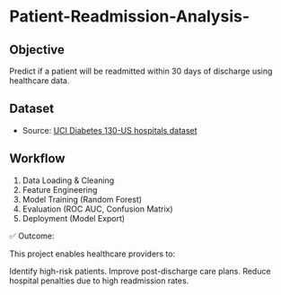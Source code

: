 # Patient-Readmission-Analysis-
## Objective
Predict if a patient will be readmitted within 30 days of discharge using healthcare data.

## Dataset
- Source: [UCI Diabetes 130-US hospitals dataset](https://archive.ics.uci.edu/ml/datasets/diabetes+130-us+hospitals+for+years+1999-2008)

## Workflow
1. Data Loading & Cleaning
2. Feature Engineering
3. Model Training (Random Forest)
4. Evaluation (ROC AUC, Confusion Matrix)
5. Deployment (Model Export)

✅ Outcome:

This project enables healthcare providers to:

Identify high-risk patients.
Improve post-discharge care plans.
Reduce hospital penalties due to high readmission rates.


